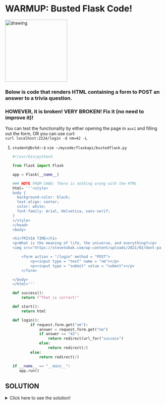 # WARMUP: Busted Flask Code!

<img src="https://pbs.twimg.com/profile_images/521380344625246209/1R7RQnZh_400x400.jpeg" alt="drawing" width="200"/>

### Below is code that renders HTML containing a form to POST an answer to a trivia question.
### HOWEVER, it is broken! VERY BROKEN! Fix it (no need to improve it)!

You can test the functionality by either opening the page in `aux1` and filling out the form, OR you can use curl:  
`curl localhost:2224/login -d nm=42 -L`

1. `student@bchd:~$` `vim ~/mycode/flaskapi/bustedflask.py`

    ```python
    #!/usr/bin/python3

    from flask import Flask

    app = Flask(__name__)

    ### NOTE FROM CHAD: There is nothing wrong with the HTML
    html= '''<style>
    body {
      background-color: black;
      text-align: center;
      color: white;
      font-family: Arial, Helvetica, sans-serif;
    }
    </style>
    </head>
    <body>

    <h1>TRIVIA TIME</h1>
    <p>What is the meaning of life, the universe, and everything?</p>
    <img src="https://stevetobak.com/wp-content/uploads/2021/02/dont-panic.png" alt="Avatar" style="width:200px">

        <form action = "/login" method = "POST">
            <p><input type = "text" name = "nm"></p>
            <p><input type = "submit" value = "submit"></p>
        </form>

    </body>
    </html>'''

    def success():
        return f"That is correct!"

    def start():
        return html

    def login():
            if request.form.get("nm"):
                answer = request.form.get("nm")
                if answer == "42":
                    return redirect(url_for("success")
                else:
                    return redirect(/)
            else:
                return redirect(/)

    if __name__ == "__main__":
       app.run()
    ```

## SOLUTION

<details>
<summary>Click here to see the solution!</summary>
    
```python
#!/usr/bin/python3

from flask import Flask
from flask import request, redirect, url_for # missing imports

app = Flask(__name__)

html= '''<style>
body {
  background-color: black;
  text-align: center;
  color: white;
  font-family: Arial, Helvetica, sans-serif;
}
</style>
</head>
<body>

<h1>TRIVIA TIME</h1>
<p>What is the meaning of life, the universe, and everything?</p>
<img src="https://stevetobak.com/wp-content/uploads/2021/02/dont-panic.png" alt="Avatar" style="width:200px">

    <form action = "/login" method = "POST">
        <p><input type = "text" name = "nm"></p>
        <p><input type = "submit" value = "submit"></p>
    </form>

</body>
</html>'''

@app.route("/correct") # missing decorator
def success():
    return f"That is correct!"

@app.route("/") # missing decorator
def start():
    return html

@app.route("/login", methods= ["POST"]) # missing decorator, 
                                        #ALSO must specify that POST method allowed
def login():
        if request.form.get("nm"):
            answer = request.form.get("nm")
            if answer == "42":
                return redirect(url_for("success")) # missing ending )
            else:
                return redirect("/")  # missing "" around /
        else:
            return redirect("/")      # missing "" around /

if __name__ == "__main__":
    app.run(host="0.0.0.0", port=2224)  # specify host and port so we can see in aux1
```

</details>
